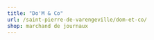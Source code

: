 ```yaml
---
title: "Do'M & Co"
url: /saint-pierre-de-varengeville/dom-et-co/
shop: marchand de journaux
---
```

